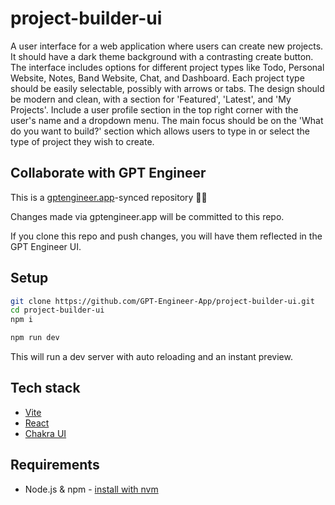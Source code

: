 # project-builder-ui

A user interface for a web application where users can create new projects. It should have a dark theme background with a contrasting create button. The interface includes options for different project types like Todo, Personal Website, Notes, Band Website, Chat, and Dashboard. Each project type should be easily selectable, possibly with arrows or tabs. The design should be modern and clean, with a section for 'Featured', 'Latest', and 'My Projects'. Include a user profile section in the top right corner with the user's name and a dropdown menu. The main focus should be on the 'What do you want to build?' section which allows users to type in or select the type of project they wish to create.

## Collaborate with GPT Engineer

This is a [gptengineer.app](https://gptengineer.app)-synced repository 🌟🤖

Changes made via gptengineer.app will be committed to this repo.

If you clone this repo and push changes, you will have them reflected in the GPT Engineer UI.

## Setup

```sh
git clone https://github.com/GPT-Engineer-App/project-builder-ui.git
cd project-builder-ui
npm i
```

```sh
npm run dev
```

This will run a dev server with auto reloading and an instant preview.

## Tech stack

- [Vite](https://vitejs.dev/)
- [React](https://react.dev/)
- [Chakra UI](https://chakra-ui.com/)

## Requirements

- Node.js & npm - [install with nvm](https://github.com/nvm-sh/nvm#installing-and-updating)
